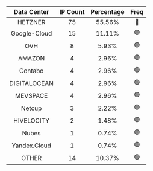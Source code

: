 | Data Center | IP Count | Percentage | Freq |
|:------------:|:--------:|:-----------:|:-----:|
| HETZNER | 75 | 55.56% | 🔴 |
| Google-Cloud | 15 | 11.11% | 🟢 |
| OVH | 8 | 5.93% | 🟢 |
| AMAZON | 4 | 2.96% | 🟢 |
| Contabo | 4 | 2.96% | 🟢 |
| DIGITALOCEAN | 4 | 2.96% | 🟢 |
| MEVSPACE | 4 | 2.96% | 🟢 |
| Netcup | 3 | 2.22% | 🟢 |
| HIVELOCITY | 2 | 1.48% | 🟢 |
| Nubes | 1 | 0.74% | 🟢 |
| Yandex.Cloud | 1 | 0.74% | 🟢 |
| OTHER | 14 | 10.37% | 🟢 |